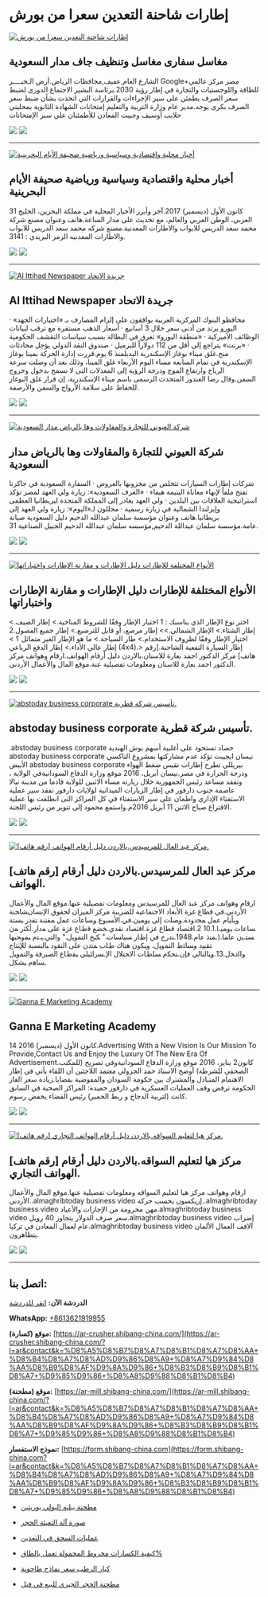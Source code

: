 # إطارات شاحنة التعدين سعرا من بورش

<a href="https://swt.shibang-china.com/?l=ar&img&k=%D8%A5%D8%B7%D8%A7%D8%B1%D8%A7%D8%AA+%D8%B4%D8%A7%D8%AD%D9%86%D8%A9+%D8%A7%D9%84%D8%AA%D8%B9%D8%AF%D9%8A%D9%86+%D8%B3%D8%B9%D8%B1%D8%A7+%D9%85%D9%86+%D8%A8%D9%88%D8%B1%D8%B4" target="_blank">![إطارات شاحنة التعدين سعرا من بورش](http://static.shibang-china.com/all-800x300/246.jpg)</a>

## مغاسل سفارى مغاسل وتنظيف جاف مدار السعودية
الشارع العام,عفيف,محافظات الرياض.أرض الـخيــــر Google+مصر مركز عالمي للطاقة واللوجستيات والتجارة في إطار رؤية 2030.برئاسة البشير الاجتماع الدوري لضبط سعر الصرف يطمئن على سير الإجراءات والقرارات التي اتخذت بشأن ضبط سعر الصرف بكرى يوجه.مدير عام وزارة التربية والتعليم إمتحانات الشهادة الثانوية بمحليتي حلايب أوسيف وجبيت المعادن للأطمئنان علي سير الإمتحانات


<a href="https://whatsapp.shibangsoft.com/WhatsApp.php" target="_blank" title="WhatsApp">![](http://static.shibang-china.com/icon/whatsapp.png)</a> <a href="https://swt.shibang-china.com/?l=ar&icon&k=%D8%A5%D8%B7%D8%A7%D8%B1%D8%A7%D8%AA+%D8%B4%D8%A7%D8%AD%D9%86%D8%A9+%D8%A7%D9%84%D8%AA%D8%B9%D8%AF%D9%8A%D9%86+%D8%B3%D8%B9%D8%B1%D8%A7+%D9%85%D9%86+%D8%A8%D9%88%D8%B1%D8%B4" target="_blank">![](http://static.shibang-china.com/icon/chat-ar.png)</a>

---

<a href="https://swt.shibang-china.com/?l=ar&img&k=%D8%A5%D8%B7%D8%A7%D8%B1%D8%A7%D8%AA+%D8%B4%D8%A7%D8%AD%D9%86%D8%A9+%D8%A7%D9%84%D8%AA%D8%B9%D8%AF%D9%8A%D9%86+%D8%B3%D8%B9%D8%B1%D8%A7+%D9%85%D9%86+%D8%A8%D9%88%D8%B1%D8%B4" target="_blank">![أخبار محلية واقتصادية وسياسية ورياضية صحيفة الأيام البحرينية](http://static.shibang-china.com/all-800x300/683.jpg)</a>

## أخبار محلية واقتصادية وسياسية ورياضية صحيفة الأيام البحرينية
31 كانون الأول (ديسمبر) 2017.آخر وأبرز الأخبار المحلية في مملكة البحرين، الخليج العربي، الوطن العربي والعالم، مع تحديث على مدار الساعة.هاتف وعنوان مصنع شركة محمد سعد الدريس للابواب والاطارات المعدنية.مصنع شركه محمد سعد الدريس للابواب والاطارات المعدنيه الرمز البريدي : 3141.


<a href="https://whatsapp.shibangsoft.com/WhatsApp.php" target="_blank" title="WhatsApp">![](http://static.shibang-china.com/icon/whatsapp.png)</a> <a href="https://swt.shibang-china.com/?l=ar&icon&k=%D8%A5%D8%B7%D8%A7%D8%B1%D8%A7%D8%AA+%D8%B4%D8%A7%D8%AD%D9%86%D8%A9+%D8%A7%D9%84%D8%AA%D8%B9%D8%AF%D9%8A%D9%86+%D8%B3%D8%B9%D8%B1%D8%A7+%D9%85%D9%86+%D8%A8%D9%88%D8%B1%D8%B4" target="_blank">![](http://static.shibang-china.com/icon/chat-ar.png)</a>

---

<a href="https://swt.shibang-china.com/?l=ar&img&k=%D8%A5%D8%B7%D8%A7%D8%B1%D8%A7%D8%AA+%D8%B4%D8%A7%D8%AD%D9%86%D8%A9+%D8%A7%D9%84%D8%AA%D8%B9%D8%AF%D9%8A%D9%86+%D8%B3%D8%B9%D8%B1%D8%A7+%D9%85%D9%86+%D8%A8%D9%88%D8%B1%D8%B4" target="_blank">![Al Ittihad Newspaper جريدة الاتحاد](http://static.shibang-china.com/all-800x300/628.jpg)</a>

## Al Ittihad Newspaper جريدة الاتحاد
محافظو البنوك المركزية العربية يوافقون على إلزام المصارف بـ «اختبارات الجهد» &middot; اليورو يرتد من أدنى سعر خلال 3 أسابيع &middot; أسعار الذهب مستقرة مع ترقب لبيانات الوظائف الأميركية &middot; «منطقة اليورو» تغرق في البطالة بسبب سياسات التقشف الحكومية &middot; «برنت» يتراجع إلى أقل من 112 دولاراً للبرميل &middot; صندوق النقد الدولي يؤجل محادثات منح.غلق ميناء بوغاز الإسكندرية البديلمنذ 6 يوم.قررت إدارة الحركة بمينا بوغاز الإسكندرية في تمام السابعة مساء اليوم الأربعاء غلق المينا، وذلك بعد أن وصلت سرعة الرياح وارتفاع الموج ودرجة الرؤية إلى المعدلات التى لا تسمح بدخول وخروج السفن.وقال رضا الغندور المتحدث الرسمى باسم ميناء الإسكندرية، إن قرار غلق البوغاز للحفاظ على سلامة الأرواح والسفن والأرصفة.


<a href="https://whatsapp.shibangsoft.com/WhatsApp.php" target="_blank" title="WhatsApp">![](http://static.shibang-china.com/icon/whatsapp.png)</a> <a href="https://swt.shibang-china.com/?l=ar&icon&k=%D8%A5%D8%B7%D8%A7%D8%B1%D8%A7%D8%AA+%D8%B4%D8%A7%D8%AD%D9%86%D8%A9+%D8%A7%D9%84%D8%AA%D8%B9%D8%AF%D9%8A%D9%86+%D8%B3%D8%B9%D8%B1%D8%A7+%D9%85%D9%86+%D8%A8%D9%88%D8%B1%D8%B4" target="_blank">![](http://static.shibang-china.com/icon/chat-ar.png)</a>

---

<a href="https://swt.shibang-china.com/?l=ar&img&k=%D8%A5%D8%B7%D8%A7%D8%B1%D8%A7%D8%AA+%D8%B4%D8%A7%D8%AD%D9%86%D8%A9+%D8%A7%D9%84%D8%AA%D8%B9%D8%AF%D9%8A%D9%86+%D8%B3%D8%B9%D8%B1%D8%A7+%D9%85%D9%86+%D8%A8%D9%88%D8%B1%D8%B4" target="_blank">![شركة العيوني للتجارة والمقاولات وها بالرياض مدار السعودية](http://static.shibang-china.com/all-800x300/331.jpg)</a>

## شركة العيوني للتجارة والمقاولات وها بالرياض مدار السعودية
شركات إطارات السيارات تتخلص من مخزونها بالعروض &middot; السفارة السعودية في جاكرتا تفتح ملفاً لإنهاء معاناة اليتيمة هيفاء &middot; «الغرف السعودية»: زيارة ولي العهد لمصر تؤكد استراتيجية العلاقات بين البلدين &middot; ولي العهد يغادر إلى المملكة المتحدة لبريطانيا العظمى وإيرلندا الشمالية في زيارة رسمية &middot; محللون لـ«اليوم»: زيارة ولي العهد إلى بريطانيا.هاتف وعنوان مؤسسة سلمان عبدالله الدحيم دليل السعودية صيانة عامة.مؤسسة سلمان عبداللة الدحيم,مؤسسه سلمان عبدالله الدحيم الجبيل الصناعية 31.


<a href="https://whatsapp.shibangsoft.com/WhatsApp.php" target="_blank" title="WhatsApp">![](http://static.shibang-china.com/icon/whatsapp.png)</a> <a href="https://swt.shibang-china.com/?l=ar&icon&k=%D8%A5%D8%B7%D8%A7%D8%B1%D8%A7%D8%AA+%D8%B4%D8%A7%D8%AD%D9%86%D8%A9+%D8%A7%D9%84%D8%AA%D8%B9%D8%AF%D9%8A%D9%86+%D8%B3%D8%B9%D8%B1%D8%A7+%D9%85%D9%86+%D8%A8%D9%88%D8%B1%D8%B4" target="_blank">![](http://static.shibang-china.com/icon/chat-ar.png)</a>

---

<a href="https://swt.shibang-china.com/?l=ar&img&k=%D8%A5%D8%B7%D8%A7%D8%B1%D8%A7%D8%AA+%D8%B4%D8%A7%D8%AD%D9%86%D8%A9+%D8%A7%D9%84%D8%AA%D8%B9%D8%AF%D9%8A%D9%86+%D8%B3%D8%B9%D8%B1%D8%A7+%D9%85%D9%86+%D8%A8%D9%88%D8%B1%D8%B4" target="_blank">![الأنواع المختلفة للإطارات دليل الإطارات و مقارنة الإطارات واختباراتها](http://static.shibang-china.com/all-800x300/504.jpg)</a>

## الأنواع المختلفة للإطارات دليل الإطارات و مقارنة الإطارات واختباراتها
اختر نوع الإطار الذي يناسبك : 1 اختيار الإطار وفقًا للشروط المناخية.&gt; إطار الصيف.&gt; إطار الشتاء.&gt; الإطار الشمالي.&gt;&gt; إطار مرصع، أو قابل للترصيع.&gt; إطار جميع الفصول.2 اختيار الإطار وفقًا لظروف الاستخدام.&gt; طار السياحة.&gt; ما هو الإطار الغير متماثل ؟ &gt; إطار عالي الأداء.&gt; إطار الدفع الرباعي (4x4).&gt; إطار السيارة النفعية الشاحنة.[رقم هاتف] مركز الدكتور احمد بعارة للاسنان.بالاردن دليل أرقام الهواتف.ارقام وهواتف مركز الدكتور احمد بعارة للاسنان ومعلومات تفصيلية عنة.موقع المال والأعمال الأردني.


<a href="https://whatsapp.shibangsoft.com/WhatsApp.php" target="_blank" title="WhatsApp">![](http://static.shibang-china.com/icon/whatsapp.png)</a> <a href="https://swt.shibang-china.com/?l=ar&icon&k=%D8%A5%D8%B7%D8%A7%D8%B1%D8%A7%D8%AA+%D8%B4%D8%A7%D8%AD%D9%86%D8%A9+%D8%A7%D9%84%D8%AA%D8%B9%D8%AF%D9%8A%D9%86+%D8%B3%D8%B9%D8%B1%D8%A7+%D9%85%D9%86+%D8%A8%D9%88%D8%B1%D8%B4" target="_blank">![](http://static.shibang-china.com/icon/chat-ar.png)</a>

---

<a href="https://swt.shibang-china.com/?l=ar&img&k=%D8%A5%D8%B7%D8%A7%D8%B1%D8%A7%D8%AA+%D8%B4%D8%A7%D8%AD%D9%86%D8%A9+%D8%A7%D9%84%D8%AA%D8%B9%D8%AF%D9%8A%D9%86+%D8%B3%D8%B9%D8%B1%D8%A7+%D9%85%D9%86+%D8%A8%D9%88%D8%B1%D8%B4" target="_blank">![abstoday business corporate تأسيس شركة قطرية.](http://static.shibang-china.com/all-800x300/777.jpg)</a>

## abstoday business corporate تأسيس شركة قطرية.
.abstoday business corporate حصاد تستحوذ على أغلبية أسهم بوش الهندية abstoday business corporate نيسان ايجيبت تؤكد عدم مشاركتها بمشروع التاكسي الأبيض abstoday business corporate بيريللي تطرح إطارات تقيس ضغط الهواء ودرجة الحرارة في مصر.نيسان أبريل، 2016 موقع وزارة الدفاع السودانيةفي الولاية ، وتفقد مساعد رئيس الجمهورية خلال زيارته مساء الاثنين للولاية قادما من مدينة نيالا عاصمة جنوب دارفور في إطار الزيارات الميدانية لولايات دارفور تفقد سير عملية الاستفتاء الإداري واطمان على سير الاستفتاء في كل المراكز التى انطلقت بها عملية الاقتراع صباح الاثنن 11 أبريل 2016م.واستمع محمود إلى تنوير من رئيس اللجنة.


<a href="https://whatsapp.shibangsoft.com/WhatsApp.php" target="_blank" title="WhatsApp">![](http://static.shibang-china.com/icon/whatsapp.png)</a> <a href="https://swt.shibang-china.com/?l=ar&icon&k=%D8%A5%D8%B7%D8%A7%D8%B1%D8%A7%D8%AA+%D8%B4%D8%A7%D8%AD%D9%86%D8%A9+%D8%A7%D9%84%D8%AA%D8%B9%D8%AF%D9%8A%D9%86+%D8%B3%D8%B9%D8%B1%D8%A7+%D9%85%D9%86+%D8%A8%D9%88%D8%B1%D8%B4" target="_blank">![](http://static.shibang-china.com/icon/chat-ar.png)</a>

---

<a href="https://swt.shibang-china.com/?l=ar&img&k=%D8%A5%D8%B7%D8%A7%D8%B1%D8%A7%D8%AA+%D8%B4%D8%A7%D8%AD%D9%86%D8%A9+%D8%A7%D9%84%D8%AA%D8%B9%D8%AF%D9%8A%D9%86+%D8%B3%D8%B9%D8%B1%D8%A7+%D9%85%D9%86+%D8%A8%D9%88%D8%B1%D8%B4" target="_blank">![[رقم هاتف] مركز عبد العال للمرسيدس.بالاردن دليل أرقام الهواتف.](http://static.shibang-china.com/all-800x300/448.jpg)</a>

## [رقم هاتف] مركز عبد العال للمرسيدس.بالاردن دليل أرقام الهواتف.
ارقام وهواتف مركز عبد العال للمرسيدس ومعلومات تفصيلية عنها.موقع المال والأعمال الأردني.ﻓﻲ ﻗﻄﺎع ﻏﺰة اﻷﺑﻌﺎد اﻻﺟﺘﻤﺎﻋﻴﺔ ﻟﻠﻀﺮﻳﺒﺔ مركز الميزان لحقوق الإنسانﺸﺎﺤﻨﺔ ﻭﺒﺄﻴﺎﻡ ﻋﻤل ﻤﺤﺩﻭﺩﺓ.ﻭﺼﻠﺕ ﺇﻟﻰ ﻴﻭﻤﻴﻥ.ﻓﻲ.ﺍﻷﺴﺒﻭﻉ ﻭﺴﺎﻋﺎﺕ ﻋﻤل ﻤﻘﻨﻨﺔ ﺘﻘﺩﺭ ﺒﺴﺘﺔ ﺴﺎﻋﺎﺕ ﻴﻭﻤﻴ.ﺎ.10.1 2.اﻗﺘﺼﺎد ﻗﻄﺎع ﻏﺰة.اﻗﺘﺼﺎد ﻧﻘﺪي.ﺨﻀﻊ ﻗﻁﺎﻉ ﻏﺯﺓ ﻋﻠﻰ ﻤﺩﺍﺭ.ﺃﻜﺜﺭ ﻤﻥ ﺴﺘ.ﻴﻥ ﻋﺎﻤﺎ.(.ﻤﻨﺫ ﻋﺎﻡ.1948.ﻨﺩﺭﺝ ﻓﻲ ﺇﻁﺎﺭ ﺴﻴﺎﺴﺎﺕ.&quot; ﻜﺒﺢ ﺍﻟﺘﻤﻭﻴل.&quot; ﻭﺍﻟﺘﻲ.ﻴ.ﺘﻡ ﺒﻤﻭﺠﺒﻬﺎ ﺘﻘﻴﻴﺩ ﻭﺴﺎﺌﻁ ﺍﻟﺘﻤﻭﻴل، ﻭﻴﻜﻭﻥ ﻫﻨﺎﻙ ﻁﻠﺏ ﻤﺘﺩﻥ ﻋﻠﻰ ﺍﻟﻨﻘﻭﺩ ﺒﺎﻟﻨﺴﺒﺔ ﻟﻺﻨﺘﺎﺝ ﻭﺍﻟﺩﺨل.13.ﻭﺒﺎﻟﺘﺎﻟﻲ ﻓﺈﻥ.ﺘﺤﻜﻡ ﺴﻠﻁﺎﺕ ﺍﻻﺤﺘﻼل ﺍﻹ.ﺴﺭﺍﺌﻴﻠﻲ ﺒﻘﻁﺎﻉ ﺍﻟﺼﻴﺭﻓﺔ ﻭﺍﻟﺘﻤﻭﻴل ﺴﺎﻫﻡ ﺒﺸﻜل.


<a href="https://whatsapp.shibangsoft.com/WhatsApp.php" target="_blank" title="WhatsApp">![](http://static.shibang-china.com/icon/whatsapp.png)</a> <a href="https://swt.shibang-china.com/?l=ar&icon&k=%D8%A5%D8%B7%D8%A7%D8%B1%D8%A7%D8%AA+%D8%B4%D8%A7%D8%AD%D9%86%D8%A9+%D8%A7%D9%84%D8%AA%D8%B9%D8%AF%D9%8A%D9%86+%D8%B3%D8%B9%D8%B1%D8%A7+%D9%85%D9%86+%D8%A8%D9%88%D8%B1%D8%B4" target="_blank">![](http://static.shibang-china.com/icon/chat-ar.png)</a>

---

<a href="https://swt.shibang-china.com/?l=ar&img&k=%D8%A5%D8%B7%D8%A7%D8%B1%D8%A7%D8%AA+%D8%B4%D8%A7%D8%AD%D9%86%D8%A9+%D8%A7%D9%84%D8%AA%D8%B9%D8%AF%D9%8A%D9%86+%D8%B3%D8%B9%D8%B1%D8%A7+%D9%85%D9%86+%D8%A8%D9%88%D8%B1%D8%B4" target="_blank">![Ganna E Marketing Academy](http://static.shibang-china.com/all-800x300/296.jpg)</a>

## Ganna E Marketing Academy
14 كانون الأول (ديسمبر) 2016.Advertising With a New Vision Is Our Mission To Provide,Contact Us and Enjoy the Luxury Of The New Era Of Advertisement.كانون2 يناير، 2016 موقع وزارة الدفاع السودانيةوفي تصريح (للمكتب الصحفي للشرطة) أوضح الاستاذ حمد الجزولي معتمد اللاجئين أن اللقاء يأتي في إطار الاهتمام المتبادل والمشترك بين حكومة السودان والمفوضية بقضايا.زيادة سعر الغاز الحكومة ترفض وقف العمليات العسكرية في دارفور حميدة: المراكز الصحية في السابق كانت (لتربية الدجاج و ربط الحمير) رئيس القضاء يخفض رسوم.


<a href="https://whatsapp.shibangsoft.com/WhatsApp.php" target="_blank" title="WhatsApp">![](http://static.shibang-china.com/icon/whatsapp.png)</a> <a href="https://swt.shibang-china.com/?l=ar&icon&k=%D8%A5%D8%B7%D8%A7%D8%B1%D8%A7%D8%AA+%D8%B4%D8%A7%D8%AD%D9%86%D8%A9+%D8%A7%D9%84%D8%AA%D8%B9%D8%AF%D9%8A%D9%86+%D8%B3%D8%B9%D8%B1%D8%A7+%D9%85%D9%86+%D8%A8%D9%88%D8%B1%D8%B4" target="_blank">![](http://static.shibang-china.com/icon/chat-ar.png)</a>

---

<a href="https://swt.shibang-china.com/?l=ar&img&k=%D8%A5%D8%B7%D8%A7%D8%B1%D8%A7%D8%AA+%D8%B4%D8%A7%D8%AD%D9%86%D8%A9+%D8%A7%D9%84%D8%AA%D8%B9%D8%AF%D9%8A%D9%86+%D8%B3%D8%B9%D8%B1%D8%A7+%D9%85%D9%86+%D8%A8%D9%88%D8%B1%D8%B4" target="_blank">![[رقم هاتف] مركز هيا لتعليم السواقه.بالاردن دليل أرقام الهواتف التجاري.](http://static.shibang-china.com/all-800x300/400.jpg)</a>

## [رقم هاتف] مركز هيا لتعليم السواقه.بالاردن دليل أرقام الهواتف التجاري.
ارقام وهواتف مركز هيا لتعليم السواقه ومعلومات تفصيلية عنها.موقع المال والأعمال الأردني..almaghribtoday business video إريكسون يحسب حركة..almaghribtoday business video مهن محرومة من الإجازات والأعياد.almaghribtoday business video سعر صرف الدولار يتجاوز 40 روبل.almaghribtoday business video إضراب عام لعمال المعادن في تركيا.almaghribtoday business video آلافف العمال الألمان يتظاهرون.


<a href="https://whatsapp.shibangsoft.com/WhatsApp.php" target="_blank" title="WhatsApp">![](http://static.shibang-china.com/icon/whatsapp.png)</a> <a href="https://swt.shibang-china.com/?l=ar&icon&k=%D8%A5%D8%B7%D8%A7%D8%B1%D8%A7%D8%AA+%D8%B4%D8%A7%D8%AD%D9%86%D8%A9+%D8%A7%D9%84%D8%AA%D8%B9%D8%AF%D9%8A%D9%86+%D8%B3%D8%B9%D8%B1%D8%A7+%D9%85%D9%86+%D8%A8%D9%88%D8%B1%D8%B4" target="_blank">![](http://static.shibang-china.com/icon/chat-ar.png)</a>

---
## اتصل بنا:

**الدردشة الآن:** [انقر للدردشة](https://swt.shibang-china.com?l=ar&contact&k=%D8%A5%D8%B7%D8%A7%D8%B1%D8%A7%D8%AA+%D8%B4%D8%A7%D8%AD%D9%86%D8%A9+%D8%A7%D9%84%D8%AA%D8%B9%D8%AF%D9%8A%D9%86+%D8%B3%D8%B9%D8%B1%D8%A7+%D9%85%D9%86+%D8%A8%D9%88%D8%B1%D8%B4)

**WhatsApp:**  [+8613621919955](https://whatsapp.shibangsoft.com/WhatsApp.php)

**موقع (كسارة):** [https://ar-crusher.shibang-china.com/](https://ar-crusher.shibang-china.com/?l=ar&contact&k=%D8%A5%D8%B7%D8%A7%D8%B1%D8%A7%D8%AA+%D8%B4%D8%A7%D8%AD%D9%86%D8%A9+%D8%A7%D9%84%D8%AA%D8%B9%D8%AF%D9%8A%D9%86+%D8%B3%D8%B9%D8%B1%D8%A7+%D9%85%D9%86+%D8%A8%D9%88%D8%B1%D8%B4)

**موقع (مطحنة):** [https://ar-mill.shibang-china.com/](https://ar-mill.shibang-china.com/?l=ar&contact&k=%D8%A5%D8%B7%D8%A7%D8%B1%D8%A7%D8%AA+%D8%B4%D8%A7%D8%AD%D9%86%D8%A9+%D8%A7%D9%84%D8%AA%D8%B9%D8%AF%D9%8A%D9%86+%D8%B3%D8%B9%D8%B1%D8%A7+%D9%85%D9%86+%D8%A8%D9%88%D8%B1%D8%B4)

**نموذج الاستفسار:** [https://form.shibang-china.com](https://form.shibang-china.com?l=ar&contact&k=%D8%A5%D8%B7%D8%A7%D8%B1%D8%A7%D8%AA+%D8%B4%D8%A7%D8%AD%D9%86%D8%A9+%D8%A7%D9%84%D8%AA%D8%B9%D8%AF%D9%8A%D9%86+%D8%B3%D8%B9%D8%B1%D8%A7+%D9%85%D9%86+%D8%A8%D9%88%D8%B1%D8%B4)

* [مطحنة بيليه البولي يوريثين](../29/%D9%85%D8%B7%D8%AD%D9%86%D8%A9%20%D8%A8%D9%8A%D9%84%D9%8A%D9%87%20%D8%A7%D9%84%D8%A8%D9%88%D9%84%D9%8A%20%D9%8A%D9%88%D8%B1%D9%8A%D8%AB%D9%8A%D9%86.md)

* [صورة آلة التعبئة الحجر](../26/%D8%B5%D9%88%D8%B1%D8%A9%20%D8%A2%D9%84%D8%A9%20%D8%A7%D9%84%D8%AA%D8%B9%D8%A8%D8%A6%D8%A9%20%D8%A7%D9%84%D8%AD%D8%AC%D8%B1.md)

* [عمليات السحق في التعدين](../26/%D8%B9%D9%85%D9%84%D9%8A%D8%A7%D8%AA%20%D8%A7%D9%84%D8%B3%D8%AD%D9%82%20%D9%81%D9%8A%20%D8%A7%D9%84%D8%AA%D8%B9%D8%AF%D9%8A%D9%86.md)

* [كيفية الكسارات مخروط المحمولة تعمل بالطاق%](../26/%D9%83%D9%8A%D9%81%D9%8A%D8%A9%20%D8%A7%D9%84%D9%83%D8%B3%D8%A7%D8%B1%D8%A7%D8%AA%20%D9%85%D8%AE%D8%B1%D9%88%D8%B7%20%D8%A7%D9%84%D9%85%D8%AD%D9%85%D9%88%D9%84%D8%A9%20%D8%AA%D8%B9%D9%85%D9%84%20%D8%A8%D8%A7%D9%84%D8%B7%D8%A7%D9%82%25.md)

* [كبار الرطب سعر نماذج طاحونة](../26/%D9%83%D8%A8%D8%A7%D8%B1%20%D8%A7%D9%84%D8%B1%D8%B7%D8%A8%20%D8%B3%D8%B9%D8%B1%20%D9%86%D9%85%D8%A7%D8%B0%D8%AC%20%D8%B7%D8%A7%D8%AD%D9%88%D9%86%D8%A9.md)

* [مطحنة الحجر الجيري للبيع في فيل](../27/%D9%85%D8%B7%D8%AD%D9%86%D8%A9%20%D8%A7%D9%84%D8%AD%D8%AC%D8%B1%20%D8%A7%D9%84%D8%AC%D9%8A%D8%B1%D9%8A%20%D9%84%D9%84%D8%A8%D9%8A%D8%B9%20%D9%81%D9%8A%20%D9%81%D9%8A%D9%84.md)